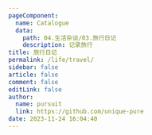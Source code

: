 ```yaml
---
pageComponent: 
  name: Catalogue
  data: 
    path: 04.生活杂谈/03.旅行日记
    description: 记录旅行
title: 旅行日记
permalink: /life/travel/
sidebar: false
article: false
comment: false
editLink: false
author: 
  name: pursuit
  link: https://github.com/unique-pure
date: 2023-11-24 16:04:40
---
```

